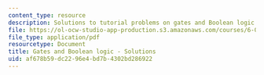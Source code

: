 ```yaml
---
content_type: resource
description: Solutions to tutorial problems on gates and Boolean logic.
file: https://ol-ocw-studio-app-production.s3.amazonaws.com/courses/6-004-computation-structures-spring-2009/af678b59dc2296e4bd7b4302bd286922_MIT6_004s09_tutor04_sol.pdf
file_type: application/pdf
resourcetype: Document
title: Gates and Boolean logic - Solutions
uid: af678b59-dc22-96e4-bd7b-4302bd286922
---
```

